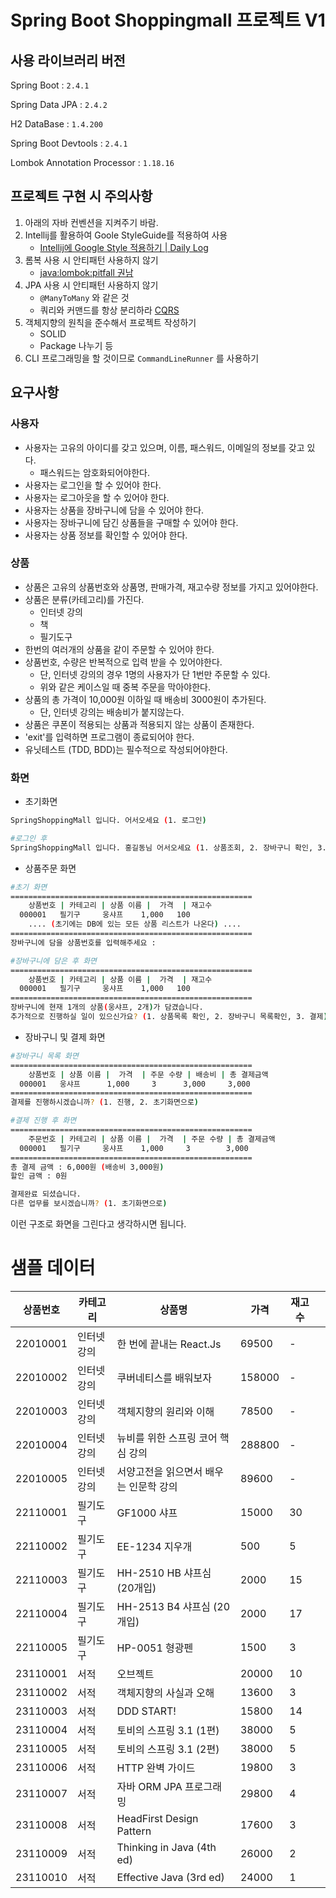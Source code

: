 # Spring Boot Shoppingmall 프로젝트 V1
## 사용 라이브러리 버전
Spring Boot : `2.4.1`

Spring Data JPA : `2.4.2`

H2 DataBase : `1.4.200`

Spring Boot Devtools : `2.4.1` 

Lombok Annotation Processor  : `1.18.16` 


## 프로젝트 구현 시 주의사항
1. 아래의 자바 컨벤션을 지켜주기 바람.
2. Intellij를 활용하여 Goole StyleGuide를 적용하여 사용
	+ [Intellij에 Google Style 적용하기 | Daily Log](https://jiyeonseo.github.io/2016/11/15/setting-java-google-style-to-intellij/)
3. 롬복 사용 시 안티패턴 사용하지 않기
	+ [java:lombok:pitfall 권남](https://kwonnam.pe.kr/wiki/java/lombok/pitfall)
4. JPA 사용 시 안티패턴 사용하지 않기
	+ `@ManyToMany` 와 같은 것
	+ 쿼리와 커맨드를 항상 분리하라 [CQRS](https://martinfowler.com/bliki/CQRS.html)
5. 객체지향의 원칙을 준수해서 프로젝트 작성하기
	+ SOLID
	+ Package 나누기 등
6. CLI 프로그래밍을 할 것이므로 `CommandLineRunner` 를 사용하기

## 요구사항
### 사용자 
+ 사용자는 고유의 아이디를 갖고 있으며, 이름, 패스워드, 이메일의 정보를 갖고 있다.
	+ 패스워드는 암호화되어야한다.
+ 사용자는 로그인을 할 수 있어야 한다.
+ 사용자는 로그아웃을 할 수 있어야 한다. 
+ 사용자는 상품을 장바구니에 담을 수 있어야 한다.
+ 사용자는 장바구니에 담긴 상품들을 구매할 수 있어야 한다. 
+ 사용자는 상품 정보를 확인할 수 있어야 한다. 


### 상품  
+ 상품은 고유의 상품번호와 상품명, 판매가격, 재고수량 정보를 가지고 있어야한다.
+ 상품은 분류(카테고리)를 가진다.
	+ 인터넷 강의
	+ 책
	+ 필기도구 
+ 한번의 여러개의 상품을 같이 주문할 수 있어야 한다.
+ 상품번호, 수량은 반복적으로 입력 받을 수 있어야한다.
	+ 단, 인터넷 강의의 경우 1명의 사용자가 단 1번만 주문할 수 있다. 
	+ 위와 같은 케이스일 때 중복 주문을 막아야한다.
+ 상품의 총 가격이 10,000원 이하일 때 배송비 3000원이 추가된다. 
	+ 단, 인터넷 강의는 배송비가 붙지않는다.
+ 상품은 쿠폰이 적용되는 상품과 적용되지 않는 상품이 존재한다.
+ 'exit'를 입력하면 프로그램이 종료되어야 한다.
+ 유닛테스트 (TDD, BDD)는 필수적으로 작성되어야한다.

### 화면

+ 초기화면 
```sh
SpringShoppingMall 입니다. 어서오세요 (1. 로그인)

#로그인 후
SpringShoppingMall 입니다. 홍길동님 어서오세요 (1. 상품조회, 2. 장바구니 확인, 3. 결제) 
```

+ 상품주문 화면
```sh
#초기 화면 
======================================================
	상품번호 | 카테고리 | 상품 이름 |  가격  | 재고수
  000001   필기구     웅샤프	  1,000   100
    .... (초기에는 DB에 있는 모든 상품 리스트가 나온다) ....
======================================================
장바구니에 담을 상품번호를 입력해주세요 : 

#장바구니에 담은 후 화면 
======================================================
	상품번호 | 카테고리 | 상품 이름 |  가격  | 재고수
  000001   필기구     웅샤프	  1,000   100
======================================================
장바구니에 현재 1개의 상품(웅샤프, 2개)가 담겼습니다.
추가적으로 진행하실 일이 있으신가요? (1. 상품목록 확인, 2. 장바구니 목록확인, 3. 결제)
```

+ 장바구니 및 결제 화면
```sh
#장바구니 목록 화면
======================================================
	상품번호 | 상품 이름 |  가격  | 주문 수량 | 배송비 | 총 결제금액
  000001   웅샤프	    1,000     3      3,000     3,000
======================================================
결제를 진행하시겠습니까? (1. 진행, 2. 초기화면으로) 

#결제 진행 후 화면
======================================================
	주문번호 | 카테고리 | 상품 이름 |  가격  | 주문 수량 | 총 결제금액
  000001   필기구     웅샤프	  1,000     3        3,000
======================================================
총 결제 금액 : 6,000원 (배송비 3,000원)
할인 금액 : 0원

결제완료 되셨습니다.
다른 업무를 보시겠습니까? (1. 초기화면으로) 
```

이런 구조로 화면을 그린다고 생각하시면 됩니다. 

# 샘플 데이터

| 상품번호 | 카테고리   | 상품명                                 | 가격   | 재고수 |   |
|----------|------------|----------------------------------------|--------|--------|---|
| 22010001 | 인터넷강의 | 한 번에 끝내는 React.Js                | 69500  | -      |   |
| 22010002 | 인터넷강의 | 쿠버네티스를 배워보자                  | 158000 | -      |   |
| 22010003 | 인터넷강의 | 객체지향의 원리와 이해                 | 78500  | -      |   |
| 22010004 | 인터넷강의 | 뉴비를 위한 스프링 코어 핵심 강의      | 288800 | -      |   |
| 22010005 | 인터넷강의 | 서양고전을 읽으면서 배우는 인문학 강의 | 89600  | -      |   |
| 22110001 | 필기도구   | GF1000 샤프                            | 15000  | 30     |   |
| 22110002 | 필기도구   | EE-1234 지우개                         | 500    | 5      |   |
| 22110003 | 필기도구   | HH-2510 HB 샤프심 (20개입)             | 2000   | 15     |   |
| 22110004 | 필기도구   | HH-2513 B4 샤프심 (20개입)             | 2000   | 17     |   |
| 22110005 | 필기도구   | HP-0051 형광펜                         | 1500   | 3      |   |
| 23110001 | 서적       | 오브젝트                               | 20000  | 10     |   |
| 23110002 | 서적       | 객체지향의 사실과 오해                 | 13600  | 3      |   |
| 23110003 | 서적       | DDD START!                             | 15800  | 14     |   |
| 23110004 | 서적       | 토비의 스프링 3.1 (1편)                | 38000  | 5      |   |
| 23110005 | 서적       | 토비의 스프링 3.1 (2편)                | 38000  | 5      |   |
| 23110006 | 서적       | HTTP 완벽 가이드                       | 19800  | 3      |   |
| 23110007 | 서적       | 자바 ORM JPA 프로그래밍                | 29800  | 4      |   |
| 23110008 | 서적       | HeadFirst Design Pattern               | 17600  | 3      |   |
| 23110009 | 서적       | Thinking in Java (4th ed)              | 26000  | 2      |   |
| 23110010 | 서적       | Effective Java (3rd ed)                | 24000  | 1      |   |
